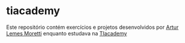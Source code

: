 # tiacademy

 Este repositório contém exercícios e projetos desenvolvidos por [Artur Lemes Moretti](https://www.linkedin.com/in/arturlemesmoretti/) enquanto estudava na [TIacademy](https://tiacademybrasil.com.br/)
